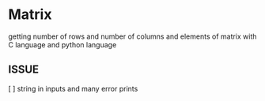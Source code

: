   # Matrix
  getting number of rows and number of columns and elements of matrix with C language and python language

  ## ISSUE
  [ ] string in inputs and many error prints
